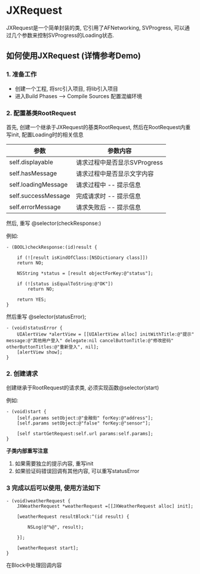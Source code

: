 # JXRequest

JXRequest是一个简单封装的类, 它引用了AFNetworking, SVProgress, 可以通过几个参数来控制SVProgress的Loading状态.


## 如何使用JXRequest (详情参考Demo)


### 1. 准备工作

* 创建一个工程, 将src引入项目, 将lib引入项目
* 进入Build Phases --> Compile Sources 配置混编环境

### 2. 配置基类RootRequest

首先, 创建一个继承于JXRequest的基类RootRequest, 然后在RootRequest内重写init, 配置Loading时的相关信息

|         参数         |           参数内容         |
| ---------------------| -------------------------|
| self.displayable			| 请求过程中是否显示SVProgress|
| self.hasMessage 			| 请求过程中是否显示文字内容  |
| self.loadingMessage	| 请求过程中 -- 提示信息      |
| self.successMessage 	| 完成请求时 -- 提示信息      |
| self.errorMessage		| 请求失败后 -- 提示信息      |

然后, 重写 @selector(checkResponse:) 

例如:

```
- (BOOL)checkResponse:(id)result {
    
    if (![result isKindOfClass:[NSDictionary class]])
    return NO;
     
    NSString *status = [result objectForKey:@"status"];
    
    if (![status isEqualToString:@"OK"])
        return NO;
     
    return YES;
}
```

然后重写 @selector(statusError);

```
- (void)statusError {
	UIAlertView *alertView = [[UIAlertView alloc] initWithTitle:@"提示" message:@"其他用户登入" delegate:nil cancelButtonTitle:@"修改密码" otherButtonTitles:@"重新登入", nil];
    [alertView show];
}
```

### 2. 创建请求

创建继承于RootRequest的请求类, 必须实现函数@selector(start)

例如:

```
- (void)start {
    [self.params setObject:@"金融街" forKey:@"address"];
    [self.params setObject:@"false" forKey:@"sensor"];

    [self startGetRequest:self.url params:self.params];
}
```

**子类内部重写注意**

1. 如果需要独立的提示内容, 重写init
2. 如果验证码错误回调有其他内容, 可以重写statusError

### 3 完成以后可以使用, 使用方法如下

```
- (void)weatherRequest {
    JXWeatherRequest *weatherRequest =[[JXWeatherRequest alloc] init];
    
    [weatherRequest resultBlock:^(id result) {
       
        NSLog(@"%@", result);
    
    }];
    
    [weatherRequest start];
}

```
在Block中处理回调内容


